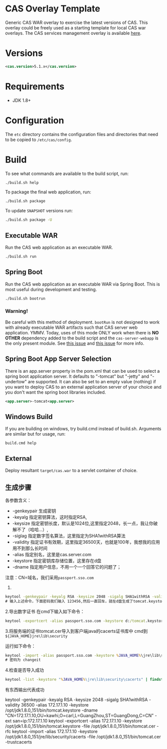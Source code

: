 CAS Overlay Template
============================

Generic CAS WAR overlay to exercise the latest versions of CAS. This overlay could be freely used as a starting template for local CAS war overlays. The CAS services management overlay is available [here](https://github.com/apereo/cas-services-management-overlay).

# Versions

```xml
<cas.version>5.1.x</cas.version>
```

# Requirements
* JDK 1.8+

# Configuration

The `etc` directory contains the configuration files and directories that need to be copied to `/etc/cas/config`.

# Build

To see what commands are available to the build script, run:

```bash
./build.sh help
```

To package the final web application, run:

```bash
./build.sh package
```

To update `SNAPSHOT` versions run:

```bash
./build.sh package -U
```


## Executable WAR

Run the CAS web application as an executable WAR.

```bash
./build.sh run
```

## Spring Boot

Run the CAS web application as an executable WAR via Spring Boot. This is most useful during development and testing.

```bash
./build.sh bootrun
```

### Warning!

Be careful with this method of deployment. `bootRun` is not designed to work with already executable WAR artifacts such that CAS server web application. YMMV. Today, uses of this mode ONLY work when there is **NO OTHER** dependency added to the build script and the `cas-server-webapp` is the only present module. See [this issue](https://github.com/apereo/cas/issues/2334) and [this issue](https://github.com/spring-projects/spring-boot/issues/8320) for more info.


## Spring Boot App Server Selection
There is an app.server property in the pom.xml that can be used to select a spring boot application server.
It defaults to "-tomcat" but "-jetty" and "-undertow" are supported. 
It can also be set to an empty value (nothing) if you want to deploy CAS to an external application server of your choice and you don't want the spring boot libraries included. 

```xml
<app.server>-tomcat<app.server>
```

## Windows Build
If you are building on windows, try build.cmd instead of build.sh. Arguments are similar but for usage, run:  

```
build.cmd help
```

## External

Deploy resultant `target/cas.war`  to a servlet container of choice.


## 生成步骤
各参数含义：
  * -genkeypair 生成密钥
  * -keyalg 指定密钥算法，这时指定RSA,
  * -keysize 指定密钥长度，默认是1024位,这里指定2048，长一点，我让你破解不了（哈哈...）,
  * -siglag 指定数字签名算法，这里指定为SHA1withRSA算法
  * -validity 指定证书有效期，这里指定36500天，也就是100年，我想我的应用用不到那么长时间
  * -alias 指定别名，这里是cas.server.com
  * -keystore 指定密钥库存储位置，这里存在d盘
  * -dname 指定用户信息，不用一个一个回答它的问题了；

  注意：CN=域名，我们采用`passport.sso.com`

1.
```cmd
keytool -genkeypair -keyalg RSA -keysize 2048 -sigalg SHA1withRSA -validity 36500 -alias passport.sso.com -keystore d:/tomcat.keystore -dname "CN=passport.sso.com,OU=sunrizetech,O=esaleb,L=GuangZhou,ST=GuangDong,C=CN"
# 输入上述命令，下面密码我们输入 123456,然后一直回车，就在d盘生成了tomcat.keystore文件；
```

2.导出数字证书
  在cmd下输入如下命令：
```cmd
keytool -exportcert -alias passport.sso.com -keystore d:/tomcat.keystore  -file d:/tomcat.cer -rfc
```

3.将服务端的证书tomcat.cer导入到客户端java的cacerts证书库中
cmd到 `${JAVA_HOME}jre\lib\security`

运行如下命令：
```cmd
keytool -import -alias passport.sso.com -keystore %JAVA_HOME%\jre\lib\security\cacerts -file d:/tomcat.cer -trustcacerts
# 密码为 changeit
```

4.检查是否导入成功
```cmd
keytool -list -keystore "%JAVA_HOME%\jre\lib\security\cacerts" | findstr/i server
```
有东西输出代表成功


keytool -genkeypair -keyalg RSA -keysize 2048 -sigalg SHA1withRSA -validity 36500 -alias 172.17.1.10 -keystore /opt/jdk1.8.0_151/bin/tomcat.keystore -dname "CN=172.17.1.10,OU=kawhi,O=carl,L=GuangZhou,ST=GuangDong,C=CN" -ext san=ip:172.17.1.10
keytool -exportcert -alias 172.17.1.10 -keystore /opt/jdk1.8.0_151/bin/tomcat.keystore  -file /opt/jdk1.8.0_151/bin/tomcat.cer -rfc
keytool -import -alias 172.17.1.10 -keystore /opt/jdk1.8.0_151/jre/lib/security/cacerts -file /opt/jdk1.8.0_151/bin/tomcat.cer -trustcacerts